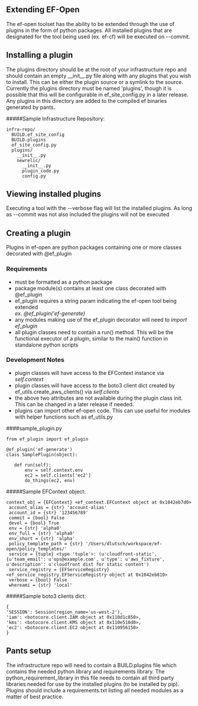 ## Extending EF-Open

The ef-open toolset has the ability to be extended through the use of plugins in the form of python packages. 
All installed plugins that are designated for the tool being used (ex. ef-cf) will be executed on --commit.

## Installing a plugin
The plugins directory should be at the root of your infrastructure repo and should contain an empty \_\_init\_\_.py file
along with any plugins that you wish to install. This can be either the plugin source or a symlink to the source. 
Currently the plugins directory must be named 'plugins', though it is possible that this will be configurable in 
ef_site_config.py in a later release. Any plugins in this directory are added to the compiled ef binaries generated by pants.

#####Sample Infrastructure Repository:

```
infra-repo/
  BUILD.ef_site_config
  BUILD.plugins
  ef_site_config.py
  plugins/
    __init__.py
    newrelic/
      __init__.py
      plugin_code.py
      config.py
```

## Viewing installed plugins
Executing a tool with the --verbose flag will list the installed plugins. 
As long as --commit was not also included the plugins will not be executed

## Creating a plugin
Plugins in ef-open are python packages containing one or more classes decorated with @ef_plugin

### Requirements
* must be formatted as a python package
* package module(s) contains at least one class decorated with @ef_plugin
* ef_plugin requires a string param indicating the ef-open tool being extended <br>_ex. @ef_plugin('ef-generate)_
* any modules making use of the ef_plugin decorator will need to _import ef_plugin_
* all plugin classes need to contain a run() method. This will be the functional executor of a plugin, 
similar to the main() function in standalone python scripts

### Development Notes
* plugin classes will have access to the EFContext instance via _self.context_
* plugin classes will have access to the boto3 client dict created by ef_utils.create_aws_clients() via _self.clients_
* the above two attributes are not available during the plugin class init. This can be changed in a later release if needed.
* plugins can import other ef-open code. This can use useful for modules with helper functions such as ef_utils.py

####sample_plugin.py
```
from ef_plugin import ef_plugin
 
@ef_plugin('ef-generate')
class SamplePlugin(object):
 
   def run(self):
       env = self.context.env
       ec2 = self.clients['ec2']
       do_things(ec2, env)
```

#####Sample EFContext object:
```
context_obj = {EFContext} <ef_context.EFContext object at 0x1042eb7d0>
 account_alias = {str} 'account-alias'
 account_id = {str} '123456789'
 commit = {bool} False
 devel = {bool} True
 env = {str} 'alpha0'
 env_full = {str} 'alpha0'
 env_short = {str} 'alpha'
 policy_template_path = {str} '/Users/dlutsch/workspace/ef-open/policy_templates/'
 service = {tuple} <type 'tuple'>: (u'cloudfront-static', {u'team_email': u'ops@example.com', u'type': u'aws_fixture', u'description': u'cloudfront dist for static content')
 service_registry = {EFServiceRegistry} <ef_service_registry.EFServiceRegistry object at 0x1042eb810>
 verbose = {bool} False
 whereami = {str} 'local'
```

#####Sample boto3 clients dict:
```
{
'SESSION': Session(region_name='us-west-2'),
'iam': <botocore.client.IAM object at 0x110d1c850>, 
'kms': <botocore.client.KMS object at 0x110e510d0>,
'ec2': <botocore.client.EC2 object at 0x110956150>
}
```

## Pants setup
The infrastructure repo will need to contain a BUILD.plugins file which contains the needed python library and requirements library. 
The python_requirement_library in this file needs to contain all third party libraries needed for use by the installed plugins 
(to be installed by pip). Plugins should include a requirements.txt listing all needed modules as a matter of best practice.
